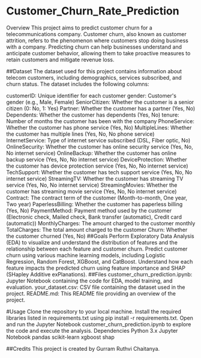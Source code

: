 # Customer_Churn_Rate_Prediction
Overview
This project aims to predict customer churn for a telecommunications company. Customer churn, also known as customer attrition, refers to the phenomenon where customers stop doing business with a company. Predicting churn can help businesses understand and anticipate customer behavior, allowing them to take proactive measures to retain customers and mitigate revenue loss.

##Dataset
The dataset used for this project contains information about telecom customers, including demographics, services subscribed, and churn status. The dataset includes the following columns:

customerID: Unique identifier for each customer
gender: Customer's gender (e.g., Male, Female)
SeniorCitizen: Whether the customer is a senior citizen (0: No, 1: Yes)
Partner: Whether the customer has a partner (Yes, No)
Dependents: Whether the customer has dependents (Yes, No)
tenure: Number of months the customer has been with the company
PhoneService: Whether the customer has phone service (Yes, No)
MultipleLines: Whether the customer has multiple lines (Yes, No, No phone service)
InternetService: Type of internet service subscribed (DSL, Fiber optic, No)
OnlineSecurity: Whether the customer has online security service (Yes, No, No internet service)
OnlineBackup: Whether the customer has online backup service (Yes, No, No internet service)
DeviceProtection: Whether the customer has device protection service (Yes, No, No internet service)
TechSupport: Whether the customer has tech support service (Yes, No, No internet service)
StreamingTV: Whether the customer has streaming TV service (Yes, No, No internet service)
StreamingMovies: Whether the customer has streaming movie service (Yes, No, No internet service)
Contract: The contract term of the customer (Month-to-month, One year, Two year)
PaperlessBilling: Whether the customer has paperless billing (Yes, No)
PaymentMethod: Payment method used by the customer (Electronic check, Mailed check, Bank transfer (automatic), Credit card (automatic))
MonthlyCharges: The amount charged to the customer monthly
TotalCharges: The total amount charged to the customer
Churn: Whether the customer churned (Yes, No)
##Goals
Perform Exploratory Data Analysis (EDA) to visualize and understand the distribution of features and the relationship between each feature and customer churn.
Predict customer churn using various machine learning models, including Logistic Regression, Random Forest, XGBoost, and CatBoost.
Understand how each feature impacts the predicted churn using feature importance and SHAP (SHapley Additive exPlanations).
##Files
customer_churn_prediction.ipynb: Jupyter Notebook containing the code for EDA, model training, and evaluation.
your_dataset.csv: CSV file containing the dataset used in the project.
README.md: This README file providing an overview of the project.

#Usage
Clone the repository to your local machine.
Install the required libraries listed in requirements.txt using pip install -r requirements.txt.
Open and run the Jupyter Notebook customer_churn_prediction.ipynb to explore the code and execute the analysis.
Dependencies
Python 3.x
Jupyter Notebook
pandas
scikit-learn
xgboost
shap

##Credits
This project is created by Gurram Ruthvi Chaitanya.
